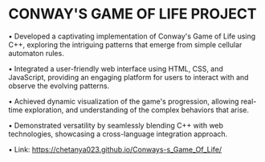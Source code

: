 # CONWAY'S GAME OF LIFE PROJECT

•	Developed a captivating implementation of Conway's Game of Life using C++, exploring the intriguing patterns that emerge from simple cellular automaton rules.

•	Integrated a user-friendly web interface using HTML, CSS, and JavaScript, providing an engaging platform for users to interact with and observe the evolving patterns.

•	Achieved dynamic visualization of the game's progression, allowing real-time exploration, and understanding of the complex behaviors that arise.

•	Demonstrated versatility by seamlessly blending C++ with web technologies, showcasing a cross-language integration approach.

•	Link: https://chetanya023.github.io/Conways-s_Game_Of_Life/
